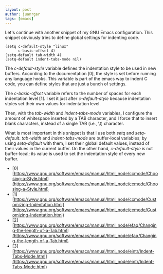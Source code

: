 ```yaml
---
layout: post
author: juanrgar
tags: [emacs]
---
```

Let's continue with another snippet of my GNU Emacs configuration. This snippet obviously tries to define global settings for indenting code.

    (setq c-default-style "linux"
          c-basic-offset 4)
    (setq-default tab-width 4)
    (setq-default indent-tabs-mode nil)

The *c-default-style* variable defines the indentation style to be used in new buffers. According to the documentation [0], the style is set before running any language hooks. This variable is part of the emacs way to indent C code, you can define styles that are just a bunch of settings.

The *c-basic-offset* variable refers to the number of spaces for each indentation level [1]. I set it just after *c-default-style* because indentation styles set their own values for indentation level.

Then, with the *tab-width* and *indent-tabs-mode* variables, I configure the amount of whitespace inserted by a TAB character, and I force that to insert blank characters, instead of a single TAB (i.e., \t) character.

What is most important in this snippet is that I use both *setq* and *setq-default*. *tab-width* and *indent-tabs-mode* are buffer-local variables; by using *setq-default* with them, I set their global default values, instead of their values in the current buffer. On the other hand, *c-default-style* is not buffer-local; its value is used to set the indentation style of every new buffer.


- [0] [https://www.gnu.org/software/emacs/manual/html_node/ccmode/Choosing-a-Style.html](https://www.gnu.org/software/emacs/manual/html_node/ccmode/Choosing-a-Style.html)
- [1] [https://www.gnu.org/software/emacs/manual/html_node/ccmode/Customizing-Indentation.html](https://www.gnu.org/software/emacs/manual/html_node/ccmode/Customizing-Indentation.html)
- [2] [https://www.gnu.org/software/emacs/manual/html_node/efaq/Changing-the-length-of-a-Tab.html](https://www.gnu.org/software/emacs/manual/html_node/efaq/Changing-the-length-of-a-Tab.html)
- [3] [https://www.gnu.org/software/emacs/manual/html_node/eintr/Indent-Tabs-Mode.html](https://www.gnu.org/software/emacs/manual/html_node/eintr/Indent-Tabs-Mode.html)
